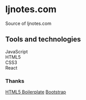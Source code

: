 # ljnotes.com
Source of ljnotes.com

## Tools and technologies
JavaScript  
HTML5  
CSS3  
React  

### Thanks
[HTML5 Boilerplate](https://html5boilerplate.com/)
[Bootstrap](https://getbootstrap.com/)
